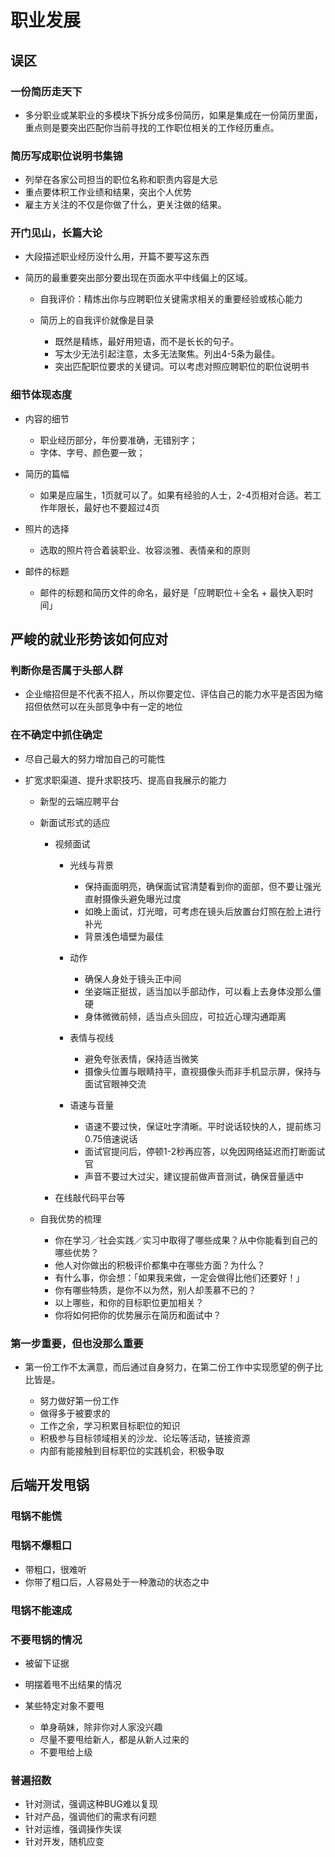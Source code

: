 # 职业发展

## 误区

### 一份简历走天下

- 多分职业或某职业的多模块下拆分成多份简历，如果是集成在一份简历里面，重点则是要突出匹配你当前寻找的工作职位相关的工作经历重点。

### 简历写成职位说明书集锦

- 列举在各家公司担当的职位名称和职责内容是大忌
- 重点要体积工作业绩和结果，突出个人优势
- 雇主方关注的不仅是你做了什么，更关注做的结果。

### 开门见山，长篇大论

- 大段描述职业经历没什么用，开篇不要写这东西
- 简历的最重要突出部分要出现在页面水平中线偏上的区域。

	- 自我评价：精炼出你与应聘职位关键需求相关的重要经验或核心能力
	- 简历上的自我评价就像是目录

		- 既然是精练，最好用短语，而不是长长的句子。
		- 写太少无法引起注意，太多无法聚焦。列出4-5条为最佳。
		- 突出匹配职位要求的关键词。可以考虑对照应聘职位的职位说明书

### 细节体现态度

- 内容的细节

	- 职业经历部分，年份要准确，无错别字；
	- 字体、字号、颜色要一致；

- 简历的篇幅

	- 如果是应届生，1页就可以了。如果有经验的人士，2-4页相对合适。若工作年限长，最好也不要超过4页

- 照片的选择

	- 选取的照片符合着装职业、妆容淡雅、表情亲和的原则

- 邮件的标题

	- 邮件的标题和简历文件的命名，最好是「应聘职位＋全名 + 最快入职时间」

## 严峻的就业形势该如何应对

### 判断你是否属于头部人群

- 企业缩招但是不代表不招人，所以你要定位、评估自己的能力水平是否因为缩招但依然可以在头部竞争中有一定的地位

### 在不确定中抓住确定

- 尽自己最大的努力增加自己的可能性
- 扩宽求职渠道、提升求职技巧、提高自我展示的能力

	- 新型的云端应聘平台
	- 新面试形式的适应

		- 视频面试

			- 光线与背景

				- 保持画面明亮，确保面试官清楚看到你的面部，但不要让强光直射摄像头避免曝光过度
				- 如晚上面试，灯光暗，可考虑在镜头后放置台灯照在脸上进行补光
				- 背景浅色墙壁为最佳

			- 动作

				- 确保人身处于镜头正中间
				- 坐姿端正挺拔，适当加以手部动作，可以看上去身体没那么僵硬
				- 身体微微前倾，适当点头回应，可拉近心理沟通距离

			- 表情与视线

				- 避免夸张表情，保持适当微笑
				- 摄像头位置与眼睛持平，直视摄像头而非手机显示屏，保持与面试官眼神交流

			- 语速与音量

				- 语速不要过快，保证吐字清晰。平时说话较快的人，提前练习0.75倍速说话
				- 面试官提问后，停顿1-2秒再应答，以免因网络延迟而打断面试官
				- 声音不要过大过尖，建议提前做声音测试，确保音量适中

		- 在线敲代码平台等

	- 自我优势的梳理

		- 你在学习／社会实践／实习中取得了哪些成果？从中你能看到自己的哪些优势？
		- 他人对你做出的积极评价都集中在哪些方面？为什么？
		- 有什么事，你会想：「如果我来做，一定会做得比他们还要好！」
		- 你有哪些特质，是你不以为然，别人却羡慕不已的？
		- 以上哪些，和你的目标职位更加相关？
		- 你将如何把你的优势展示在简历和面试中？

### 第一步重要，但也没那么重要

- 第一份工作不太满意，而后通过自身努力，在第二份工作中实现愿望的例子比比皆是。

	- 努力做好第一份工作
	- 做得多于被要求的
	- 工作之余，学习积累目标职位的知识
	- 积极参与目标领域相关的沙龙、论坛等活动，链接资源
	- 内部有能接触到目标职位的实践机会，积极争取

## 后端开发甩锅

### 甩锅不能慌

### 甩锅不爆粗口

- 带粗口，很难听
- 你带了粗口后，人容易处于一种激动的状态之中

### 甩锅不能速成

### 不要甩锅的情况

- 被留下证据
- 明摆着甩不出结果的情况
- 某些特定对象不要甩

	- 单身萌妹，除非你对人家没兴趣
	- 尽量不要甩给新人，都是从新人过来的
	- 不要甩给上级

### 普遍招数

- 针对测试，强调这种BUG难以复现
- 针对产品，强调他们的需求有问题
- 针对运维，强调操作失误
- 针对开发，随机应变

